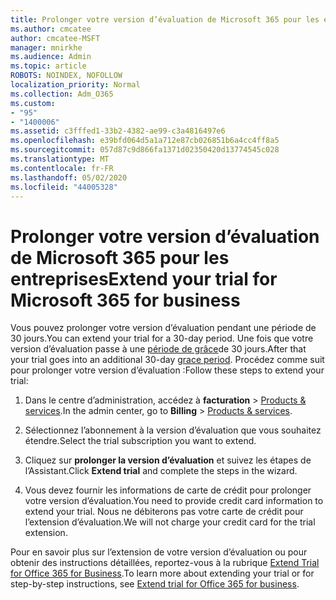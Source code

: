```yaml
---
title: Prolonger votre version d’évaluation de Microsoft 365 pour les entreprises
ms.author: cmcatee
author: cmcatee-MSFT
manager: mnirkhe
ms.audience: Admin
ms.topic: article
ROBOTS: NOINDEX, NOFOLLOW
localization_priority: Normal
ms.collection: Adm_O365
ms.custom:
- "95"
- "1400006"
ms.assetid: c3fffed1-33b2-4382-ae99-c3a4816497e6
ms.openlocfilehash: e39bfd064d5a1a712e87cb026851b6a4cc4ff8a5
ms.sourcegitcommit: 057d87c9d866fa1371d02350420d13774545c028
ms.translationtype: MT
ms.contentlocale: fr-FR
ms.lasthandoff: 05/02/2020
ms.locfileid: "44005328"
---
```

# <a name="extend-your-trial-for-microsoft-365-for-business"></a><span data-ttu-id="c9210-102">Prolonger votre version d’évaluation de Microsoft 365 pour les entreprises</span><span class="sxs-lookup"><span data-stu-id="c9210-102">Extend your trial for Microsoft 365 for business</span></span>

<span data-ttu-id="c9210-103">Vous pouvez prolonger votre version d’évaluation pendant une période de 30 jours.</span><span class="sxs-lookup"><span data-stu-id="c9210-103">You can extend your trial for a 30-day period.</span></span> <span data-ttu-id="c9210-104">Une fois que votre version d’évaluation passe à une [période de grâce](https://docs.microsoft.com/alchemyinsights/grace-period-for-microsoft-365-free-trial)de 30 jours.</span><span class="sxs-lookup"><span data-stu-id="c9210-104">After that your trial goes into an additional 30-day [grace period](https://docs.microsoft.com/alchemyinsights/grace-period-for-microsoft-365-free-trial).</span></span> <span data-ttu-id="c9210-105">Procédez comme suit pour prolonger votre version d’évaluation :</span><span class="sxs-lookup"><span data-stu-id="c9210-105">Follow these steps to extend your trial:</span></span>
  
1. <span data-ttu-id="c9210-106">Dans le centre d’administration, accédez à **facturation** \> [Products & services](https://portal.office.com/adminportal/home#/subscriptions).</span><span class="sxs-lookup"><span data-stu-id="c9210-106">In the admin center, go to **Billing** \> [Products & services](https://portal.office.com/adminportal/home#/subscriptions).</span></span>

2. <span data-ttu-id="c9210-107">Sélectionnez l’abonnement à la version d’évaluation que vous souhaitez étendre.</span><span class="sxs-lookup"><span data-stu-id="c9210-107">Select the trial subscription you want to extend.</span></span>

3. <span data-ttu-id="c9210-108">Cliquez sur **prolonger la version d’évaluation** et suivez les étapes de l’Assistant.</span><span class="sxs-lookup"><span data-stu-id="c9210-108">Click **Extend trial** and complete the steps in the wizard.</span></span>

4. <span data-ttu-id="c9210-109">Vous devez fournir les informations de carte de crédit pour prolonger votre version d’évaluation.</span><span class="sxs-lookup"><span data-stu-id="c9210-109">You need to provide credit card information to extend your trial.</span></span> <span data-ttu-id="c9210-110">Nous ne débiterons pas votre carte de crédit pour l’extension d’évaluation.</span><span class="sxs-lookup"><span data-stu-id="c9210-110">We will not charge your credit card for the trial extension.</span></span>

<span data-ttu-id="c9210-111">Pour en savoir plus sur l’extension de votre version d’évaluation ou pour obtenir des instructions détaillées, reportez-vous à la rubrique [Extend Trial for Office 365 for Business](https://docs.microsoft.com/microsoft-365/commerce/extend-your-trial).</span><span class="sxs-lookup"><span data-stu-id="c9210-111">To learn more about extending your trial or for step-by-step instructions, see [Extend trial for Office 365 for business](https://docs.microsoft.com/microsoft-365/commerce/extend-your-trial).</span></span>
